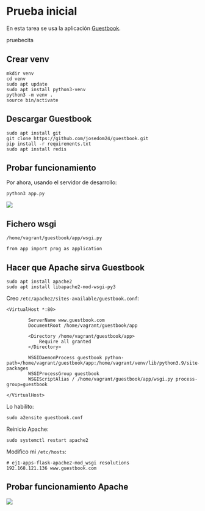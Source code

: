 # Prueba inicial

En esta tarea se usa la aplicación [Guestbook](https://github.com/josedom24/guestbook).

pruebecita

## Crear venv

```
mkdir venv
cd venv
sudo apt update
sudo apt install python3-venv
python3 -m venv .
source bin/activate
```

## Descargar Guestbook

```
sudo apt install git
git clone https://github.com/josedom24/guestbook.git
pip install -r requirements.txt
sudo apt install redis
```

## Probar funcionamiento

Por ahora, usando el servidor de desarrollo:
```
python3 app.py
```

![](https://i.imgur.com/VRc81fd.png)

## Fichero wsgi

`/home/vagrant/guestbook/app/wsgi.py`
```
from app import prog as application
```

## Hacer que Apache sirva Guestbook

```
sudo apt install apache2
sudo apt install libapache2-mod-wsgi-py3
```

Creo `/etc/apache2/sites-available/guestbook.conf`:
```
<VirtualHost *:80>

        ServerName www.guestbook.com
        DocumentRoot /home/vagrant/guestbook/app

        <Directory /home/vagrant/guestbook/app>
            Require all granted
        </Directory>

        WSGIDaemonProcess guestbook python-path=/home/vagrant/guestbook/app:/home/vagrant/venv/lib/python3.9/site-packages
        WSGIProcessGroup guestbook
        WSGIScriptAlias / /home/vagrant/guestbook/app/wsgi.py process-group=guestbook

</VirtualHost>
```

Lo habilito:
```
sudo a2ensite guestbook.conf
```

Reinicio Apache:
```
sudo systemctl restart apache2
```

Modifico mi `/etc/hosts`:
```
# ej1-apps-flask-apache2-mod_wsgi resolutions
192.168.121.136 www.guestbook.com
```

## Probar funcionamiento Apache

![](https://i.imgur.com/w6HPB4v.png)
